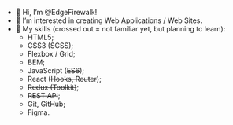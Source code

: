 - 👋 Hi, I’m @EdgeFirewalk!
- 👀 I’m interested in creating Web Applications / Web Sites.
- 🌱 My skills (crossed out = not familiar yet, but planning to learn):
    * HTML5;
    * CSS3 (~~SCSS~~);
    * Flexbox / Grid;
    * BEM;
    * JavaScript (~~ES6~~);
    * React (~~Hooks, Router~~);
    <!-- * Vue; -->
    * ~~Redux (Toolkit)~~;
    * ~~REST API~~;
    * Git, GitHub;
    * Figma.
<!-- - 💞️ I’d like to collaborate on ###
- 📫 How to reach me: thedinsorpaswer2@mail.ru -->

<!---
EdgeFirewalk/EdgeFirewalk is a ✨ special ✨ repository because its `README.md` (this file) appears on your GitHub profile.
You can click the Preview link to take a look at your changes.
--->

